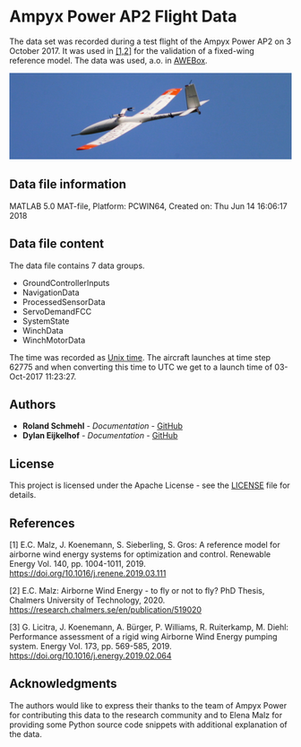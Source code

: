 # Ampyx Power AP2 Flight Data

The data set was recorded during a test flight of the Ampyx Power AP2 on 3 October 2017. It was used in [[1,2]](#References) for the validation of a fixed-wing reference model. The data was used, a.o. in [AWEBox](https://github.com/awebox/awebox/issues/65).

![](ampyx-ap2.jpg)

## Data file information

MATLAB 5.0 MAT-file, Platform: PCWIN64, Created on: Thu Jun 14 16:06:17 2018

## Data file content

The data file contains 7 data groups.

* GroundControllerInputs
* NavigationData
* ProcessedSensorData
* ServoDemandFCC
* SystemState
* WinchData
* WinchMotorData
 
The time was recorded as [Unix time](https://en.wikipedia.org/wiki/Unix_time). The aircraft launches at time step 62775 and when converting this time to UTC we get to a launch time of 03-Oct-2017 11:23:27.

## Authors

* **Roland Schmehl** - *Documentation* - [GitHub](https://github.com/rschmehl)
* **Dylan Eijkelhof** - *Documentation* - [GitHub](https://github.com/DylanEij)

## License

This project is licensed under the Apache License - see the [LICENSE](LICENSE.md) file for details.

## References
[1] E.C. Malz, J. Koenemann, S. Sieberling, S. Gros: A reference model for airborne wind energy systems for optimization
and control. Renewable Energy Vol. 140, pp. 1004-1011, 2019. https://doi.org/10.1016/j.renene.2019.03.111

[2] E.C. Malz: Airborne Wind Energy - to fly or not to fly? PhD Thesis, Chalmers University of Technology, 2020. https://research.chalmers.se/en/publication/519020

[3] G. Licitra, J. Koenemann, A. Bürger, P. Williams, R. Ruiterkamp, M. Diehl: Performance assessment of a rigid wing Airborne Wind Energy pumping system. Energy Vol. 173, pp. 569-585, 2019. https://doi.org/10.1016/j.energy.2019.02.064

## Acknowledgments

The authors would like to express their thanks to the team of Ampyx Power for contributing this data to the research community and to Elena Malz for providing some Python source code snippets with additional explanation of the data. 
